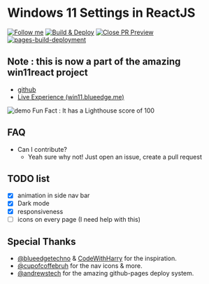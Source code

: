 # Windows 11 Settings in ReactJS

[![Follow me](https://img.shields.io/github/followers/yashash1511?label=follow%20me&style=social)](https://github.com/yashash1511)
[![Build & Deploy](https://github.com/yashash1511/windows11-settings/actions/workflows/Build-Deploy.yml/badge.svg)](https://github.com/yashash1511/windows11-settings/actions/workflows/Build-Deploy.yml)
[![Close PR Preview](https://github.com/yashash1511/windows11-settings/actions/workflows/PR-Closed.yml/badge.svg)](https://github.com/yashash1511/windows11-settings/actions/workflows/PR-Closed.yml)
[![pages-build-deployment](https://github.com/yashash1511/windows11-settings/actions/workflows/pages/pages-build-deployment/badge.svg)](https://github.com/yashash1511/windows11-settings/actions/workflows/pages/pages-build-deployment)

## Note : this is now a part of the amazing win11react project
- [github](https://github.com/blueedgetechno/win11React)
- [Live Experience (win11.blueedge.me)](https://win11.blueedge.me/)

![demo](https://user-images.githubusercontent.com/89068816/149079220-80bc992a-15aa-44aa-8fad-fe42092c5e50.png)
Fun Fact : It has a Lighthouse score of 100

## FAQ

- Can I contribute?
  - Yeah sure why not! Just open an issue, create a pull request

## TODO list

- [x] animation in side nav bar
- [x] Dark mode
- [x] responsiveness
- [ ] icons on every page (I need help with this)

## Special Thanks

- [@blueedgetechno](https://github.com/blueedgetechno/win11React) & [CodeWithHarry](https://youtu.be/OtOmxa9UMe8) for the inspiration.
- [@cupofcoffebruh](https://github.com/cupofcoffebruh) for the nav icons & more.
- [@andrewstech](https://github.com/andrewstech) for the amazing github-pages deploy system.
